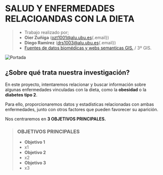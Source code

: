 # SALUD Y ENFERMEDADES RELACIOANDAS CON LA DIETA

> -   Trabajo realizado por;
> -   **Oier Zuñiga** ([ozt1001\@alu.ubu.es](mailto:ozt1001@alu.ubu.es){.email})
> -   **Diego Ramirez** ([drs1003\@alu.ubu.es](mailto:drs1003@alu.ubu.es){.email})
> -   [Fuentes de datos biomédicas y webs semanticas GIS.](https://ubuvirtual.ubu.es/course/view.php?id=14468) / 3º GIS.

![Portada](/Escritorio/Fuentes/Seminario_OierDiego/Imagenes/Portada.jpeg)

## ¿Sobre qué trata nuestra investigación?

En este proyecto, intentaremos relacionar y buscar información sobre algunas enfermedades vinculadas con la dieta, como la **obesidad** o la **diabetes tipo 2**.

Para ello, proporcionaremos datos y estadísticas relacionadas con ambas enfermedades, junto con otros factores que pueden favorecer su aparición.

Nos centraremos en **3 OBJETIVOS PRINCIPALES.**

> ### OBJETIVOS PRINCIPALES
>
> -   **Objetivo 1**
> -   x1
> -   **Objetivo 2**
> -   x2
> -   **Objetivo 3**
> -   x3
